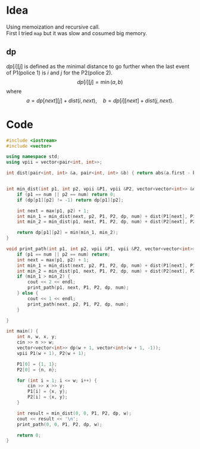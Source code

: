 # Idea
Using memoization and recursive call.  
First I tried `map` but it was slow and cosumed big memory.

## dp 
$dp[i][j]$ is defined as the minimal distance to go further when the last event of P1(police 1) is $i$ and $j$ for the P2(police 2).
$$dp[i][j] = \min(a, b)$$
where
$$a = dp[next][j] + dist(i, next), \quad b = dp[i][next] + dist(j, next).$$

# Code
```cpp
#include <iostream>
#include <vector>

using namespace std;
using vpii = vector<pair<int, int>>;

int dist(pair<int, int> &a, pair<int, int> &b) { return abs(a.first - b.first) + abs(a.second - b.second); }


int min_dist(int p1, int p2, vpii &P1, vpii &P2, vector<vector<int>> &dp, int num) {
    if (p1 == num || p2 == num) return 0;
    if (dp[p1][p2] != -1) return dp[p1][p2];

    int next = max(p1, p2) + 1;
    int min_1 = min_dist(next, p2, P1, P2, dp, num) + dist(P1[next], P1[p1]);
    int min_2 = min_dist(p1, next, P1, P2, dp, num) + dist(P2[next], P2[p2]);

    return dp[p1][p2] = min(min_1, min_2);
}

void print_path(int p1, int p2, vpii &P1, vpii &P2, vector<vector<int>> &dp, int num) {
    if (p1 == num || p2 == num) return;
    int next = max(p1, p2) + 1;
    int min_1 = min_dist(next, p2, P1, P2, dp, num) + dist(P1[next], P1[p1]);
    int min_2 = min_dist(p1, next, P1, P2, dp, num) + dist(P2[next], P2[p2]);
    if (min_1 > min_2) {
        cout << 2 << endl;
        print_path(p1, next, P1, P2, dp, num);
    } else {
        cout << 1 << endl;
        print_path(next, p2, P1, P2, dp, num);
    }

}

int main() {
    int n, w, x, y;
    cin >> n >> w;
    vector<vector<int>> dp(w + 1, vector<int>(w + 1, -1));
    vpii P1(w + 1), P2(w + 1);

    P1[0] = {1, 1};
    P2[0] = {n, n};

    for (int i = 1; i <= w; i++) {
        cin >> x >> y;
        P1[i] = {x, y};
        P2[i] = {x, y};
    }

    int result = min_dist(0, 0, P1, P2, dp, w);
    cout << result << '\n';
    print_path(0, 0, P1, P2, dp, w);

    return 0;
}
```